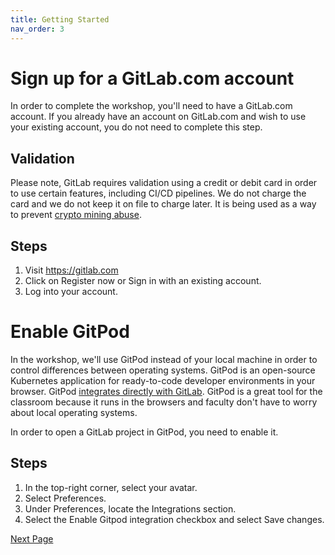 ```yaml
---
title: Getting Started
nav_order: 3
---
```


# Sign up for a GitLab.com account
In order to complete the workshop, you'll need to have a GitLab.com account. If you already have an account on GitLab.com and wish to use your existing account, you do not need to complete this step.

## Validation
Please note, GitLab requires validation using a credit or debit card in order to use certain features, including CI/CD pipelines. We do not charge the card and we do not keep it on file to charge later. It is being used as a way to prevent <a href="https://about.gitlab.com/blog/2021/05/17/prevent-crypto-mining-abuse/" target="_blank">crypto mining abuse</a>. 

## Steps

1. Visit <a href="https://gitlab.com" target="_blank">https://gitlab.com</a>
2. Click on Register now or Sign in with an existing account.
3. Log into your account.


# Enable GitPod
In the workshop, we'll use GitPod instead of your local machine in order to control differences between operating systems. GitPod is an open-source Kubernetes application for ready-to-code developer environments in your browser. GitPod [integrates directly with GitLab](https://docs.gitlab.com/ee/integration/gitpod.html). GitPod is a great tool for the classroom because it runs in the browsers and faculty don't have to worry about local operating systems. 

In order to open a GitLab project in GitPod, you need to enable it. 

## Steps 
1. In the top-right corner, select your avatar.
1. Select Preferences.
1. Under Preferences, locate the Integrations section.
1. Select the Enable Gitpod integration checkbox and select Save changes.




[Next Page](https://devops-education.gitlab.io//workshops/practical-classroom-workshop/course/workshop/)
